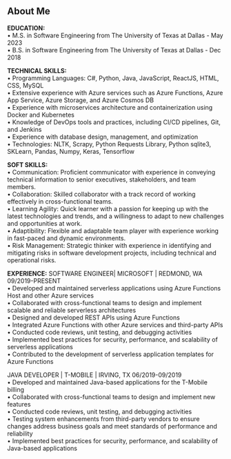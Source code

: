 ## About Me

**EDUCATION:** 
<br>
•	M.S. in Software Engineering	from The University of Texas at Dallas - May 2023
<br>
•	B.S. in Software Engineering	from The University of Texas at Dallas - Dec 2018

**TECHNICAL SKILLS:** 
<br>
•	Programming Languages: C#, Python, Java, JavaScript, ReactJS, HTML, CSS, MySQL
<br>
•	Extensive experience with Azure services such as Azure Functions, Azure App Service, Azure Storage, and Azure Cosmos DB 
<br>
•	Experience with microservices architecture and containerization using Docker and Kubernetes
<br>
•	Knowledge of DevOps tools and practices, including CI/CD pipelines, Git, and Jenkins
<br>
•	Experience with database design, management, and optimization
<br>
•	Technologies: NLTK, Scrapy, Python Requests Library, Python sqlite3, SKLearn, Pandas, Numpy, Keras, Tensorflow

**SOFT SKILLS:** 
<br>
•	Communication: Proficient communicator with experience in conveying technical information to senior executives, stakeholders, and team members.
<br>
•	Collaboration: Skilled collaborator with a track record of working effectively in cross-functional teams.
<br>
•	Learning Agility: Quick learner with a passion for keeping up with the latest technologies and trends, and a willingness to adapt to new challenges and opportunities at work.
<br>
•	Adaptibility: Flexible and adaptable team player with experience working in fast-paced and dynamic environments.
<br>
•	Risk Management:  Strategic thinker with experience in identifying and mitigating risks in software development projects, including technical and  operational risks.

**EXPERIENCE:**
SOFTWARE ENGINEER| MICROSOFT | REDMOND, WA 09/2019-PRESENT
<br>
•	Developed and maintained serverless applications using Azure Functions Host and other Azure services
<br>
•	Collaborated with cross-functional teams to design and implement scalable and reliable serverless architectures 
<br>
•	Designed and developed REST APIs using Azure Functions
<br>
•	Integrated Azure Functions with other Azure services and third-party APIs
<br>
•	Conducted code reviews, unit testing, and debugging activities
<br>
•	Implemented best practices for security, performance, and scalability of serverless applications
<br>
•	Contributed to the development of serverless application templates for Azure Functions

JAVA DEVELOPER | T-MOBILE | IRVING, TX 06/2019-09/2019
<br>
•	Developed and maintained Java-based applications for the T-Mobile billing
<br>
•	Collaborated with cross-functional teams to design and implement new features 
<br>
•	Conducted code reviews, unit testing, and debugging activities
<br>
•	Testing system enhancements from third-party vendors to ensure changes address business goals and meet standards of performance and reliability
<br>
•	Implemented best practices for security, performance, and scalability of Java-based applications